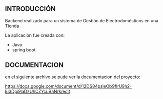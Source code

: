 ## INTRODUCCIÓN

Backend realizado para un sistema de Gestión de Electrodomésticos en una Tienda
 

La aplicación fue creada con:
* Java
* spring boot

## DOCUMENTACION

en el siguiente archivo se pude ver la documentacion del proyecto:


https://docs.google.com/document/d/12DS84psleOb9flrU9h2-lu3Dpi9laDzUhCZYcuBaNrk/edit
